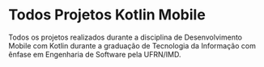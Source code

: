 # Todos Projetos Kotlin Mobile

Todos os projetos realizados durante a disciplina de Desenvolvimento Mobile com Kotlin durante a graduação de Tecnologia da Informação com ênfase em Engenharia de Software pela UFRN/IMD.